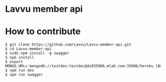 # Lavvu member api

# How to contribute
```{r, engine='bash', count_lines}
$ git clone https://github.com/Lavvu/Lavvu-member-api.git
$ cd Lavvu-member-api
$ sudo npm install -g swagger
$ npm install
$ export MONGO_URL='mongodb://testdev:testdec@ds035006.mlab.com:35006/heroku_l0mfgz0d'
$ npm run dev
$ npm run swagger
```
